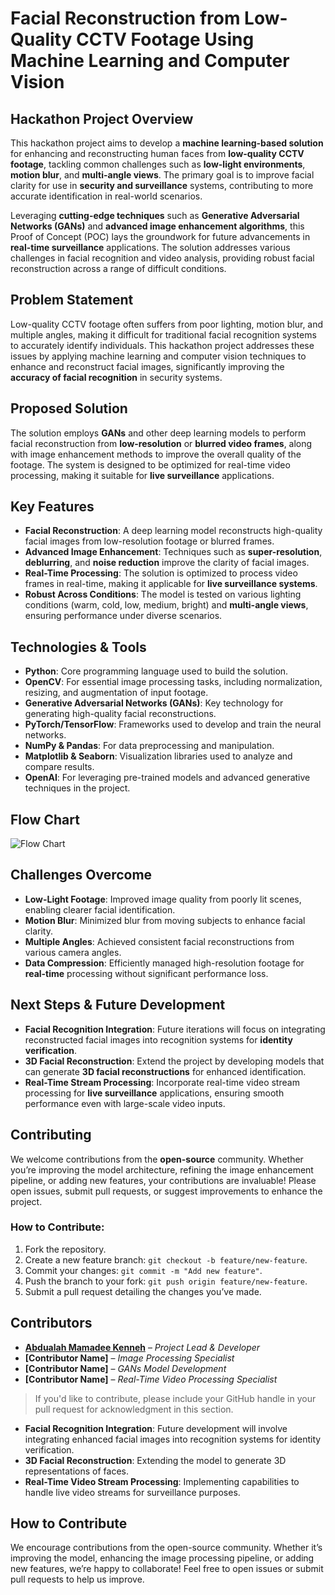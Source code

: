 
# **Facial Reconstruction from Low-Quality CCTV Footage Using Machine Learning and Computer Vision**

## **Hackathon Project Overview**
This hackathon project aims to develop a **machine learning-based solution** for enhancing and reconstructing human faces from **low-quality CCTV footage**, tackling common challenges such as **low-light environments**, **motion blur**, and **multi-angle views**. The primary goal is to improve facial clarity for use in **security and surveillance** systems, contributing to more accurate identification in real-world scenarios.

Leveraging **cutting-edge techniques** such as **Generative Adversarial Networks (GANs)** and **advanced image enhancement algorithms**, this Proof of Concept (POC) lays the groundwork for future advancements in **real-time surveillance** applications. The solution addresses various challenges in facial recognition and video analysis, providing robust facial reconstruction across a range of difficult conditions.

## **Problem Statement**
Low-quality CCTV footage often suffers from poor lighting, motion blur, and multiple angles, making it difficult for traditional facial recognition systems to accurately identify individuals. This hackathon project addresses these issues by applying machine learning and computer vision techniques to enhance and reconstruct facial images, significantly improving the **accuracy of facial recognition** in security systems.

## **Proposed Solution**
The solution employs **GANs** and other deep learning models to perform facial reconstruction from **low-resolution** or **blurred video frames**, along with image enhancement methods to improve the overall quality of the footage. The system is designed to be optimized for real-time video processing, making it suitable for **live surveillance** applications.

## **Key Features**
- **Facial Reconstruction**: A deep learning model reconstructs high-quality facial images from low-resolution footage or blurred frames.
- **Advanced Image Enhancement**: Techniques such as **super-resolution**, **deblurring**, and **noise reduction** improve the clarity of facial images.
- **Real-Time Processing**: The solution is optimized to process video frames in real-time, making it applicable for **live surveillance systems**.
- **Robust Across Conditions**: The model is tested on various lighting conditions (warm, cold, low, medium, bright) and **multi-angle views**, ensuring performance under diverse scenarios.

## **Technologies & Tools**
- **Python**: Core programming language used to build the solution.
- **OpenCV**: For essential image processing tasks, including normalization, resizing, and augmentation of input footage.
- **Generative Adversarial Networks (GANs)**: Key technology for generating high-quality facial reconstructions.
- **PyTorch/TensorFlow**: Frameworks used to develop and train the neural networks.
- **NumPy & Pandas**: For data preprocessing and manipulation.
- **Matplotlib & Seaborn**: Visualization libraries used to analyze and compare results.
- **OpenAI**: For leveraging pre-trained models and advanced generative techniques in the project.

## **Flow Chart**
![Flow Chart](path/to/your/flowchart.png)


## **Challenges Overcome**
- **Low-Light Footage**: Improved image quality from poorly lit scenes, enabling clearer facial identification.
- **Motion Blur**: Minimized blur from moving subjects to enhance facial clarity.
- **Multiple Angles**: Achieved consistent facial reconstructions from various camera angles.
- **Data Compression**: Efficiently managed high-resolution footage for **real-time** processing without significant performance loss.

## **Next Steps & Future Development**
- **Facial Recognition Integration**: Future iterations will focus on integrating reconstructed facial images into recognition systems for **identity verification**.
- **3D Facial Reconstruction**: Extend the project by developing models that can generate **3D facial reconstructions** for enhanced identification.
- **Real-Time Stream Processing**: Incorporate real-time video stream processing for **live surveillance** applications, ensuring smooth performance even with large-scale video inputs.

## **Contributing**
We welcome contributions from the **open-source** community. Whether you’re improving the model architecture, refining the image enhancement pipeline, or adding new features, your contributions are invaluable! Please open issues, submit pull requests, or suggest improvements to enhance the project.

### **How to Contribute**:
1. Fork the repository.
2. Create a new feature branch: `git checkout -b feature/new-feature`.
3. Commit your changes: `git commit -m "Add new feature"`.
4. Push the branch to your fork: `git push origin feature/new-feature`.
5. Submit a pull request detailing the changes you’ve made.

## **Contributors**
- **<a href='https://github.com/Abdulahkenneh'>Abdualah Mamadee Kenneh</a>** – *Project Lead & Developer*
- **[Contributor Name]** – *Image Processing Specialist*
- **[Contributor Name]** – *GANs Model Development*
- **[Contributor Name]** – *Real-Time Video Processing Specialist*

> If you'd like to contribute, please include your GitHub handle in your pull request for acknowledgment in this section.

- **Facial Recognition Integration**: Future development will involve integrating enhanced facial images into recognition systems for identity verification.
- **3D Facial Reconstruction**: Extending the model to generate 3D representations of faces.
- **Real-Time Video Stream Processing**: Implementing capabilities to handle live video streams for surveillance purposes.

## How to Contribute
We encourage contributions from the open-source community. Whether it’s improving the model, enhancing the image processing pipeline, or adding new features, we’re happy to collaborate! Feel free to open issues or submit pull requests to help us improve.

